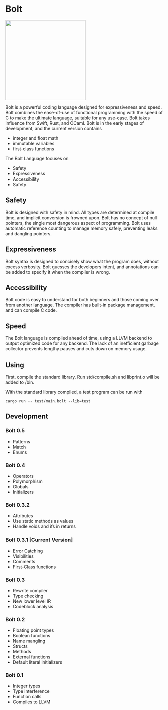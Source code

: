 # Bolt

<img src="https://github.com/pallyj/boltcc/blob/main/assets/logo.svg?raw=true" width="256" height="256"/>

Bolt is a powerful coding language designed for expressiveness and speed. Bolt combines the ease-of-use of functional programming with the speed of C to make the ultimate language, suitable for any use-case. Bolt takes influence from Swift, Rust, and OCaml. Bolt is in the early stages of development, and the current version contains

- integer and float math
- immutable variables
- first-class functions

The Bolt Language focuses on

- Safety
- Expressiveness
- Accessibility
- Safety


## Safety

Bolt is designed with safety in mind. All types are determined at compile time, and implicit conversion is frowned upon. Bolt has no concept of null pointers, the single most dangerous aspect of programming. Bolt uses automatic reference counting to manage memory safely, preventing leaks and dangling pointers.
## Expressiveness

Bolt syntax is designed to concisely show what the program does, without excess verbosity. Bolt guesses the developers intent, and annotations can be added to specify it when the compiler is wrong.

## Accessibility

Bolt code is easy to understand for both beginners and those coming over from another language. The compiler has built-in package management, and can compile C code.

## Speed

The Bolt language is compiled ahead of time, using a LLVM backend to output optimized code for any backend. The lack of an inefficient garbage collector prevents lengthy pauses and cuts down on memory usage.

## Using

First, compile the standard library. Run std/compile.sh and libprint.o will be added to /bin.

With the standard library compiled, a test program can be run with

```
cargo run -- test/main.bolt --lib=test
```

## Development

### Bolt 0.5

- Patterns
- Match
- Enums

### Bolt 0.4

- Operators
- Polymorphism
- Globals
- Initializers

### Bolt 0.3.2

- Attributes
- Use static methods as values
- Handle voids and ifs in returns

### Bolt 0.3.1 [Current Version]

- Error Catching
- Visibilities
- Comments
- First-Class functions

### Bolt 0.3

- Rewrite compiler
- Type checking
- New lower level IR
- Codeblock analysis

### Bolt 0.2

- Floating point types
- Boolean functions
- Name mangling
- Structs
- Methods
- External functions
- Default literal initializers

### Bolt 0.1

- Integer types
- Type interference
- Function calls
- Compiles to LLVM